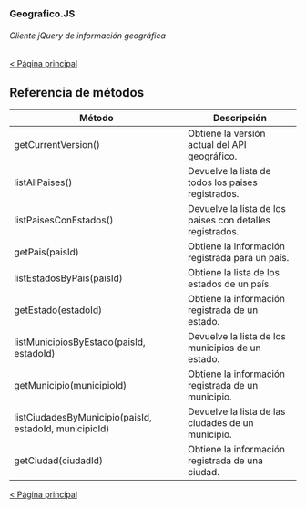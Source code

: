 ### Geografico.JS
###### Cliente jQuery de información geográfica

[< Página principal](README.md)

## Referencia de métodos

|Método|Descripción
|------|-----------
|getCurrentVersion()|Obtiene la versión actual del API geográfico.
|listAllPaises()|Devuelve la lista de todos los paises registrados.
|listPaisesConEstados()|Devuelve la lista de los paises con detalles registrados.
|getPais(paisId)|Obtiene la información registrada para un país.
|listEstadosByPais(paisId)|Obtiene la lista de los estados de un país.
|getEstado(estadoId)|Obtiene la información registrada de un estado.
|listMunicipiosByEstado(paisId, estadoId)|Devuelve la lista de los municipios de un estado.
|getMunicipio(municipioId)|Obtiene la información registrada de un municipio.
|listCiudadesByMunicipio(paisId, estadoId, municipioId)|Devuelve la lista de las ciudades de un municipio.
|getCiudad(ciudadId)|Obtiene la información registrada de una ciudad.


[< Página principal](README.md)

